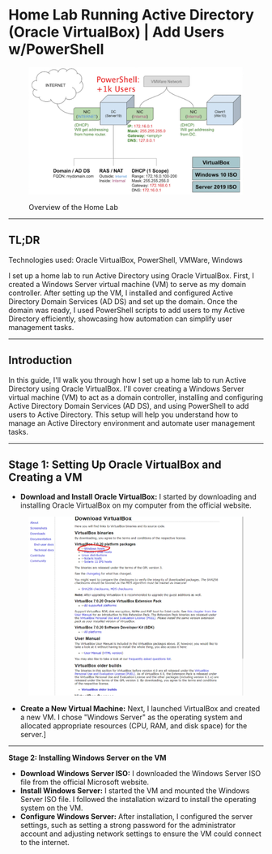 # Home Lab Running Active Directory (Oracle VirtualBox) | Add Users w/PowerShell

<figure><img src=".gitbook/assets/pivd.png" alt=""><figcaption><p>Overview of the Home Lab</p></figcaption></figure>

***

## TL;DR

Technologies used: Oracle VirtualBox, PowerShell, VMWare, Windows

I set up a home lab to run Active Directory using Oracle VirtualBox. First, I created a Windows Server virtual machine (VM) to serve as my domain controller. After setting up the VM, I installed and configured Active Directory Domain Services (AD DS) and set up the domain. Once the domain was ready, I used PowerShell scripts to add users to my Active Directory efficiently, showcasing how automation can simplify user management tasks.

***

## Introduction

In this guide, I'll walk you through how I set up a home lab to run Active Directory using Oracle VirtualBox. I'll cover creating a Windows Server virtual machine (VM) to act as a domain controller, installing and configuring Active Directory Domain Services (AD DS), and using PowerShell to add users to Active Directory. This setup will help you understand how to manage an Active Directory environment and automate user management tasks.

***

## Stage 1: Setting Up Oracle VirtualBox and Creating a VM

* **Download and Install Oracle VirtualBox:** I started by downloading and installing Oracle VirtualBox on my computer from the official website.

<figure><img src=".gitbook/assets/Screenshot 2024-08-03 121716.png" alt=""><figcaption></figcaption></figure>

* **Create a New Virtual Machine:** Next, I launched VirtualBox and created a new VM. I chose "Windows Server" as the operating system and allocated appropriate resources (CPU, RAM, and disk space) for the server.]

***

**Stage 2: Installing Windows Server on the VM**

* **Download Windows Server ISO:** I downloaded the Windows Server ISO file from the official Microsoft website.
* **Install Windows Server:** I started the VM and mounted the Windows Server ISO file. I followed the installation wizard to install the operating system on the VM.
* **Configure Windows Server:** After installation, I configured the server settings, such as setting a strong password for the administrator account and adjusting network settings to ensure the VM could connect to the internet.
